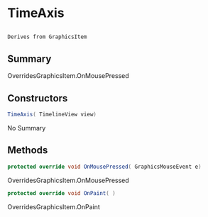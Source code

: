 # TimeAxis

## 
```c#
Derives from GraphicsItem
```

## Summary

OverridesGraphicsItem.OnMousePressed
## Constructors

```c#
TimeAxis( TimelineView view) 
```
No Summary
## Methods

```c#
protected override void OnMousePressed( GraphicsMouseEvent e) 
```
OverridesGraphicsItem.OnMousePressed
```c#
protected override void OnPaint( ) 
```
OverridesGraphicsItem.OnPaint
